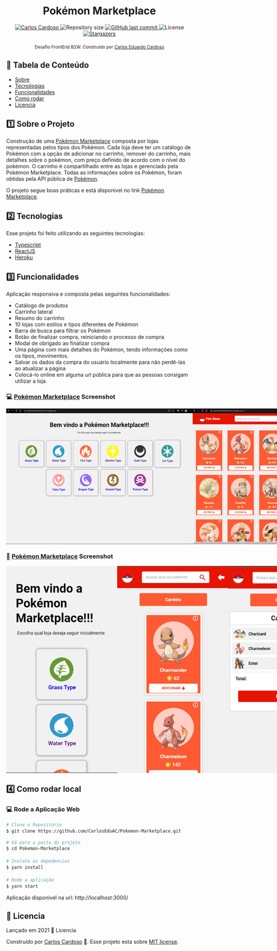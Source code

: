 <div class="bg-gray-dark">
  <h1 align="center">
    Pokémon Marketplace
  </h1>
</div>

<p align="center">
  <a href="https://www.linkedin.com/in/carloseac/">
    <img alt="Carlos Cardoso" src="https://img.shields.io/badge/-CarlosEAC-009db9?style=flat&logo=Linkedin&logoColor=white" />
  </a>

  <img alt="Repository size" src="https://img.shields.io/github/repo-size/CarlosEduAC/Pokemon-Marketplace?color=009bd9">

  <a href="https://github.com/CarlosEduAC/Pokemon-Marketplace/commits/main">
    <img alt="GitHub last commit" src="https://img.shields.io/github/last-commit/CarlosEduAC/HPokemon-Marketplace?color=009bd9">
  </a>

  <img alt="License" src="https://img.shields.io/badge/license-MIT-009db9">

  <a href="https://github.com/CarlosEduAC/Pokemon-Marketplace/stargazers">
    <img alt="Stargazers" src="https://img.shields.io/github/stars/CarlosEduAC/Pokemon-Marketplace?color=009db9&logo=github">
  </a>
</p>

<div align="center">
  <sub>Desafio FrontEnd B2W. Construído por
    <a href="https://github.com/CarlosEduAC">Carlos Eduardo Cardoso</a>
  </sub>
</div>

## :pushpin: Tabela de Conteúdo

<!-- * [Site de Demostração](#eyes-site-de-demostração)  -->
* [Sobre](#one-sobre-o-projeto)
* [Tecnologias](#two-tecnologias)
* [Funcionalidades](#three-funcionalidades)
* [Como rodar](#construction_worker-como-rodar)
* [Licencia](#closed_book-licencia)

## :one: Sobre o Projeto
Construção de uma [Pokémon Marketplace](https://pokemonmarketplace.herokuapp.com/) composta por lojas
representadas pelos tipos dos Pokémon. Cada loja deve ter um catálogo de Pokémon com a opção de adicionar no carrinho, remover do carrinho, mais detalhes sobre o pokémon, com preço definido de acordo com o nível do pokémon. O carrinho é compartilhado entre as lojas e gerenciado pela Pokémon Marketplace. Todas as informações sobre os Pokémon, foram obtidas pela API pública de [Pokémon](https://pokeapi.co/).

O projeto segue boas práticas e está disponivel no link [Pokémon Marketplace](https://pokemonmarketplace.herokuapp.com/).

## :two: Tecnologias
Esse projeto foi feito utilizando as seguintes tecnologias:

* [Typescript](https://www.typescriptlang.org/)
* [ReactJS](https://pt-br.reactjs.org/)
* [Heroku](https://dashboard.heroku.com/)

## :three: Funcionalidades

Aplicação responsiva e composta pelas seguintes funcionalidades:

* Catálogo de produtos
* Carrinho lateral
* Resumo do carrinho
* 10 lojas com estilos e tipos diferentes de Pokémon
* Barra de busca para filtrar os Pokémon
* Botão de finalizar compra, reiniciando o processo de compra
* Modal de obrigado ao finalizar compra
* Uma página com mais detalhes do Pokémon, tendo informações como os tipos, movimentos.
* Salvar os dados da compra do usuário localmente para não perdê-las ao atualizar a página
* Colocá-lo online em alguma url pública para que as pessoas consigam utilizar a loja.

### 💻 [Pokémon Marketplace](https://pokemonmarketplace.herokuapp.com/) Screenshot
<div style="display: flex; flex-direction: 'row'; align-items: 'center';">
  <img src="./.github/Home.png" width="800px">
  <img src="./.github/PokeStore.png" width="800px">
  <img src="./.github/PokeStore1.png" width="800px">
  <img src="./.github/Details.png" width="800px">
  <img src="./.github/Modal.png" width="800px">
  <img src="./.github/LocalStorage.png" width="800px">
</div>

### 📱 [Pokémon Marketplace](https://pokemonmarketplace.herokuapp.com/) Screenshot
<div style="display: flex; flex-direction: 'row'; align-items: 'center';">
  <img src="./.github/HomeMobile.png" width="300px">
  <img src="./.github/PokeStoreMobile.png" width="300px">
  <img src="./.github/CartMobile.png" width="300px">
  <img src="./.github/DetailsMobile.png" width="300px">
  <img src="./.github/ModalMobile.png" width="300px">
</div>

## :four: Como rodar local

### 💻 Rode a Aplicação Web

```bash
# Clone o Repositório
$ git clone https://github.com/CarlosEduAC/Pokemon-Marketplace.git
```

```bash
# Vá para a pasta do projeto
$ cd Pokemon-Marketplace

# Instale as depedencias
$ yarn install

# Rode a aplicação
$ yarn start
```
Aplicação disponivel na url: http://localhost:3000/

## :closed_book: Licencia

Lançado em 2021 :closed_book: Licencia

Construído por [Carlos Cardoso](https://github.com/CarlosEduAC) 🚀.
Esse projeto esta sobre [MIT license](./LICENSE).
